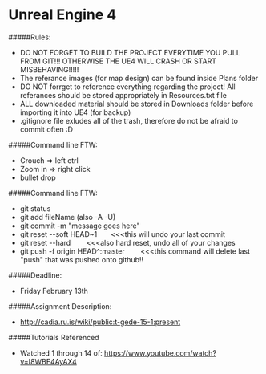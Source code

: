 # Unreal Engine 4

#####Rules:
- DO NOT FORGET TO BUILD THE PROJECT EVERYTIME YOU PULL FROM GIT!!! OTHERWISE THE UE4 WILL CRASH OR START MISBEHAVING!!!!!
- The referance images (for map design) can be found inside Plans folder
- DO NOT forrget to reference everything regarding the project! All referances should be stored appropriately in Resources.txt file
- ALL downloaded material should be stored in Downloads folder before importing it into UE4 (for backup)
- .gitignore file exludes all of the trash, therefore do not be afraid to commit often :D 

#####Command line FTW:
- Crouch => left ctrl
- Zoom in => right click
- bullet drop 

#####Command line FTW:
- git status
- git add fileName (also -A -U)
- git commit -m "message goes here"
- git reset --soft HEAD~1 &nbsp;&nbsp;&nbsp;&nbsp;&nbsp;&nbsp;<<<this will undo your last commit
- git reset --hard &nbsp;&nbsp;&nbsp;&nbsp;&nbsp;&nbsp; <<<also hard reset, undo all of your changes
- git push -f origin HEAD^:master &nbsp;&nbsp;&nbsp;&nbsp;&nbsp;&nbsp; <<<this command will delete last "push" that was pushed onto github!!


#####Deadline: 
- Friday February 13th

#####Assignment Description:
- http://cadia.ru.is/wiki/public:t-gede-15-1:present
 
#####Tutorials Referenced
- Watched 1 through 14 of: https://www.youtube.com/watch?v=I8WBF4AyAX4
